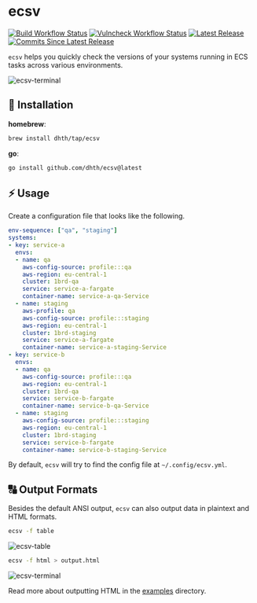# ecsv

[![Build Workflow Status](https://img.shields.io/github/actions/workflow/status/dhth/ecsv/build.yml?style=flat-square)](https://github.com/dhth/ecsv/actions/workflows/build.yml)
[![Vulncheck Workflow Status](https://img.shields.io/github/actions/workflow/status/dhth/ecsv/vulncheck.yml?style=flat-square&label=vulncheck)](https://github.com/dhth/ecsv/actions/workflows/vulncheck.yml)
[![Latest Release](https://img.shields.io/github/release/dhth/ecsv.svg?style=flat-square)](https://github.com/dhth/ecsv/releases/latest)
[![Commits Since Latest Release](https://img.shields.io/github/commits-since/dhth/ecsv/latest?style=flat-square)](https://github.com/dhth/ecsv/releases)

`ecsv` helps you quickly check the versions of your systems running in ECS tasks
across various environments.

![ecsv-terminal](https://github.com/user-attachments/assets/9faec97f-dda7-442c-a890-6059492b848b)

💾 Installation
---

**homebrew**:

```sh
brew install dhth/tap/ecsv
```

**go**:

```sh
go install github.com/dhth/ecsv@latest
```

⚡️ Usage
---

Create a configuration file that looks like the following.

```yaml
env-sequence: ["qa", "staging"]
systems:
- key: service-a
  envs:
  - name: qa
    aws-config-source: profile:::qa
    aws-region: eu-central-1
    cluster: 1brd-qa
    service: service-a-fargate
    container-name: service-a-qa-Service
  - name: staging
    aws-profile: qa
    aws-config-source: profile:::staging
    aws-region: eu-central-1
    cluster: 1brd-staging
    service: service-a-fargate
    container-name: service-a-staging-Service
- key: service-b
  envs:
  - name: qa
    aws-config-source: profile:::qa
    aws-region: eu-central-1
    cluster: 1brd-qa
    service: service-b-fargate
    container-name: service-b-qa-Service
  - name: staging
    aws-config-source: profile:::staging
    aws-region: eu-central-1
    cluster: 1brd-staging
    service: service-b-fargate
    container-name: service-b-staging-Service
```

By default, `ecsv` will try to find the config file at `~/.config/ecsv.yml`.

🔠 Output Formats
---

Besides the default ANSI output, `ecsv` can also output data in plaintext and
HTML formats.

```bash
ecsv -f table
```

![ecsv-table](https://github.com/user-attachments/assets/9003ab4c-09c0-44f8-b6a6-6933a0088f6a)

```bash
ecsv -f html > output.html
```

![ecsv-terminal](https://github.com/user-attachments/assets/dbde169a-3253-42cd-b5ff-0f2f99cecf58)

Read more about outputting HTML in the [examples](./examples/html-template)
directory.

